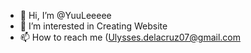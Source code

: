 - 👋 Hi, I’m @YuuLeeeee
- 👀 I’m interested in Creating Website
- 📫 How to reach me (Ulysses.delacruz07@gmail.com
  

